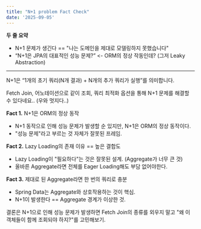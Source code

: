 ```yaml
---
title: "N+1 problem Fact Check"
date: '2025-09-05'
---
```


**두 줄 요약**
* N+1 문제가 생긴다 == "나는 도메인을 제대로 모델링하지 못했습니다"
* “N+1은 JPA의 대표적인 성능 문제?” <- ORM의 정상 작동인데? (그저 Leaky Abstraction)

---

N+1은 “1개의 초기 쿼리(N개 결과) + N개의 추가 쿼리가 실행”를 의미합니다.

Fetch Join, 어노테이션으로 같이 조회, 쿼리 최적화 옵션을 통해 N+1 문제를 해결할 수 있다네요.. (우와 멋지다..)

**Fact 1.** N+1은 ORM의 정상 동작
* N+1 동작으로 인해 성능 문제가 발생할 순 있지만, N+1은 ORM의 정상 동작이다.
* "성능 문제"라고 부르는 것 자체가 잘못된 프레임.

**Fact 2.** Lazy Loading의 존재 이유 == 높은 결합도
* Lazy Loading이 "필요하다"는 것은 잘못된 설계. (Aggregate가 너무 큰 것)
* 올바른 Aggregate라면 전체를 Eager Loading해도 부담 없어야한다.

**Fact 3.** 제대로 된 Aggregate라면 한 번의 쿼리로 충분
* Spring Data는 Aggregate와 상호작용하는 것이 핵심.
* N+1이 발생한다 == Aggregate 경계가 이상한 것.

결론은 N+1으로 인해 성능 문제가 발생하면 Fetch Join의 종류를 외우지 말고 "왜 이 객체들이 함께 조회되야 하지?"를 고민해보기.